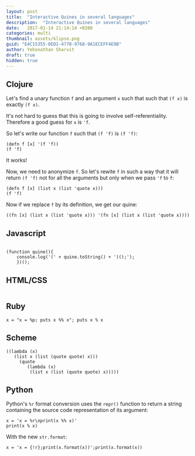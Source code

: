 ```yaml
---
layout: post
title:  "Interactive Quines in several languages" 
description:  "Interactive Quines in several languages" 
date:   2017-01-14 21:14:14 +0200
categories: multi
thumbnail: assets/klipse.png
guid: "E4C15355-0ED1-4770-9768-9A1ECEFF4E9B"
author: Yehonathan Sharvit
draft: true
hidden: true
---
```


## Clojure
Let's find a unary function `f` and an argument `x` such that  such that `(f x)` is exactly `(f x)`.

It's not hard to guess that this is going to involve self-referentiality. Therefore a good guess for `x` is `'f`.

So let's write our function `f` such that `(f 'f)` is `(f 'f)`:

~~~klipse
(defn f [x] '(f 'f))
(f 'f)
~~~

It works!

Now, we need to anonymize `f`.
So let's rewite `f` in such a way that it will return `(f 'f)` not for all the arguments but only when we pass `'f` to `f`:

~~~klipse
(defn f [x] (list x (list 'quote x)))
(f 'f)
~~~

Now if we replace `f` by its definition, we get our quine:

~~~klipse
((fn [x] (list x (list 'quote x))) '(fn [x] (list x (list 'quote x))))
~~~

## Javascript
<pre>
<code class="language-eval-js" data-async-code="true">
(function quine(){
    console.log('(' + quine.toString() + ')();');
	})();</code></pre>

## HTML/CSS

<pre>
<code class="language-klipse-html" data-gist-id="viebel/f973c1865a9ae991953cbb74416de563"></code></pre>

## Ruby
~~~eval-ruby
x = "x = %p; puts x %% x"; puts x % x
~~~

## Scheme

~~~eval-scheme
((lambda (x)
   (list x (list (quote quote) x)))
     (quote
        (lambda (x)
         (list x (list (quote quote) x)))))
~~~

## Python

Python's `%r` format conversion uses the `repr()` function to return a string containing the source code representation of its argument:


~~~klipse-python
x = 'x = %r\nprint(x %% x)'
print(x % x)
~~~

With the new `str.format`:


~~~klipse-python
x = 'x = {!r};print(x.format(x))';print(x.format(x))
~~~
